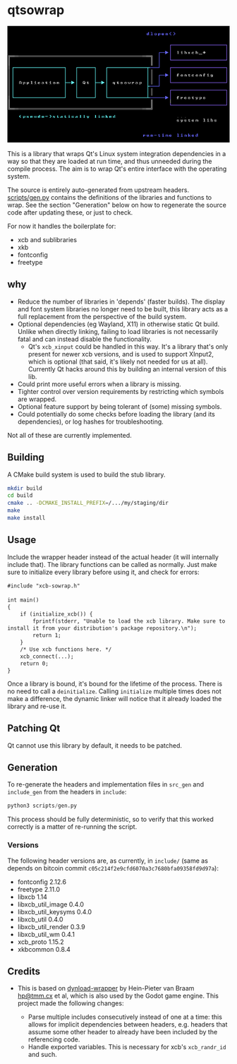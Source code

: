 # qtsowrap

![Basic diagram](.images/qtsowrap.png)

This is a library that wraps Qt's Linux system integration dependencies in a way so that they are loaded at run time, and thus unneeded during the compile process. The aim is to wrap Qt's entire interface with the operating system.

The source is entirely auto-generated from upstream headers. [scripts/gen.py](scripts/gen.py) contains the definitions of the libraries and functions to wrap. See the section "Generation" below on how to regenerate the source code after updating these, or just to check.

For now it handles the boilerplate for:

- xcb and sublibraries
- xkb
- fontconfig
- freetype

## why

- Reduce the number of libraries in 'depends' (faster builds). The display and font system libraries no longer need to be built, this library acts as a full replacement from the perspective of the build system.
- Optional dependencies (eg Wayland, X11) in otherwise static Qt build. Unlike when directly linking, failing to load libraries is not necessarily fatal and can instead disable the functionality.
  - Qt's `xcb_xinput` could be handled in this way. It's a library that's only present for newer xcb versions, and is used to support XInput2, which is optional (that said, it's likely not needed for us at all). Currently Qt hacks around this by building an internal version of this lib.
- Could print more useful errors when a library is missing.
- Tighter control over version requirements by restricting which symbols are wrapped.
- Optional feature support by being tolerant of (some) missing symbols.
- Could potentially do some checks before loading the library (and its dependencies), or log hashes for troubleshooting.

Not all of these are currently implemented.

## Building

A CMake build system is used to build the stub library.

```sh
mkdir build
cd build
cmake .. -DCMAKE_INSTALL_PREFIX=/.../my/staging/dir
make
make install
```

## Usage

Include the wrapper header instead of the actual header (it will internally include that). The library functions can be called as normally. Just make sure to initialize every library before using it, and check for errors:
```
#include "xcb-sowrap.h"

int main()
{
    if (initialize_xcb()) {
        fprintf(stderr, "Unable to load the xcb library. Make sure to install it from your distribution's package repository.\n");
        return 1;
    }
    /* Use xcb functions here. */
    xcb_connect(...);
    return 0;
}
```

Once a library is bound, it's bound for the lifetime of the process. There is no need to call a `deinitialize`. Calling `initialize` multiple times does not make a difference, the dynamic linker will notice that it already loaded the library and re-use it.

## Patching Qt

Qt cannot use this library by default, it needs to be patched.

## Generation

To re-generate the headers and implementation files in `src_gen` and `include_gen` from the headers in `include`:

```python
python3 scripts/gen.py
```

This process should be fully deterministic, so to verify that this worked correctly is a matter of re-running the script.

### Versions

The following header versions are, as currently, in `include/` (same as depends on bitcoin commit `c05c214f2e9cfd6070a3c7680bfa09358fd9d97a`):

- fontconfig 2.12.6
- freetype 2.11.0
- libxcb 1.14
- libxcb_util_image 0.4.0
- libxcb_util_keysyms 0.4.0
- libxcb_util 0.4.0
- libxcb_util_render 0.3.9
- libxcb_util_wm 0.4.1
- xcb_proto 1.15.2
- xkbcommon 0.8.4

## Credits

- This is based on [dynload-wrapper](https://github.com/hpvb/dynload-wrapper) by Hein-Pieter van Braam <hp@tmm.cx> et al, which is also used by the Godot game engine. This project made the following changes:

  - Parse multiple includes consecutively instead of one at a time: this allows for implicit dependencies between headers, e.g. headers that assume some other header to already have been included by the referencing code.
  - Handle exported variables. This is necessary for xcb's `xcb_randr_id` and such.
